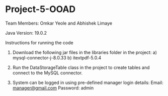 # Project-5-OOAD
 
Team Members: Omkar Yeole and Abhishek Limaye

Java Version: 19.0.2

Instructions for running the code

1) Download the following jar files in the libraries folder in the project:
a) mysql-connector-j-8.0.33
b) itextpdf-5.0.4

2) Run the DataStorageTable class in the project to create tables and connect to the MySQL connector.

3) System can be logged in using pre-defined manager login details:
Email: manager@gmail.com
Password: admin
